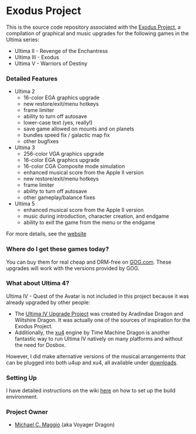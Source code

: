 # Exodus Project #

This is the source code repository associated with the [Exodus Project](http://exodus.voyd.net/), a compilation of graphical and music upgrades for the following games in the Ultima series:

* Ultima II - Revenge of the Enchantress
* Ultima III - Exodus
* Ultima V - Warriors of Destiny

### Detailed Features ###

* Ultima 2
    * 16-color EGA graphics upgrade
    * new restore/exit/menu hotkeys
    * frame limiter
    * ability to turn off autosave
    * lower-case text (yes, really!)
    * save game allowed on mounts and on planets
    * bundles speed fix / galactic map fix
    * other bugfixes
* Ultima 3
    * 256-color VGA graphics upgrade
    * 16-color EGA graphics upgrade
    * 16-color CGA Composite mode simulation
    * enhanced musical score from the Apple II version
    * new restore/exit/menu hotkeys
    * frame limiter
    * ability to turn off autosave
    * other gameplay/balance fixes
* Ultima 5
    * enhanced musical score from the Apple II version
    * music during introduction, character creation, and endgame
    * ability to exit the game from the menu or the endgame

For more details, see the [website](http://exodus.voyd.net/)

### Where do I get these games today? ###

You can buy them for real cheap and DRM-free on [GOG.com](http://www.gog.com/).  These upgrades will work with the versions provided by GOG.

### What about Ultima 4? ###

Ultima IV - Quest of the Avatar is not included in this project because it was already upgraded by other people:

* The [Ultima IV Upgrade Project](http://www.moongates.com/u4/upgrade/Upgrade.htm) was created by Aradindae Dragon and Wiltshire Dragon.  It was actually one of the sources of inspiration for the Exodus Project.
* Additionally, the [xu4](http://xu4.sourceforge.net/) engine by Time Machine Dragon is another fantastic way to run Ultima IV natively on many platforms and without the need for Dosbox.

However, I did make alternative versions of the musical arrangements that can be plugged into both u4up and xu4, all available under [downloads](https://bitbucket.org/mcmagi/ultima-exodus/downloads).

### Setting Up ###

I have detailed instructions on the wiki [here](https://bitbucket.org/mcmagi/ultima-exodus/wiki/Build_Environment) on how to set up the build environment.

### Project Owner ###

* [Michael C. Maggio](mailto:voyager@voyd.net) (aka Voyager Dragon)